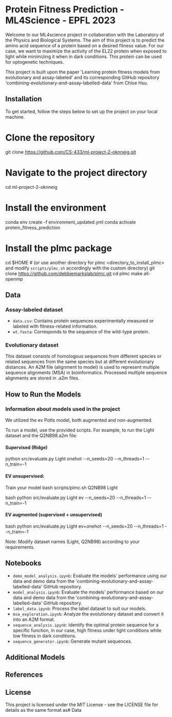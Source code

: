# Protein Fitness Prediction - ML4Science - EPFL 2023

Welcome to our ML4science project in collaboration with the Laboratory of the Physics and Biological Systems. The aim of this project is to predict the amino acid sequence of a protein based on a desired fitness value. For our case, we want to maximize the activity of the EL22 protein when exposed to light while minimizing it when in dark conditions. This protein can be used for optogenetic techniques.

This project is built upon the paper 'Learning protein fitness models from evolutionary and assay-labeled' and its corresponding GitHub repository 'combining-evolutionary-and-assay-labelled-data' from Chloe Hsu.

## Installation

To get started, follow the steps below to set up the project on your local machine.


# Clone the repository
git clone https://github.com/CS-433/ml-project-2-oknneig.git

# Navigate to the project directory
cd ml-project-2-oknneig

# Install the environment
conda env create -f environment_updated.yml
conda activate protein_fitness_prediction

# Install the plmc package
cd $HOME  # (or use another directory for plmc <directory_to_install_plmc> and modify `scripts/plmc.sh` accordingly with the custom directory)
git clone https://github.com/debbiemarkslab/plmc.git
cd plmc
make all-openmp

## Data

### Assay-labeled dataset

- `data.csv`: Contains protein sequences experimentally measured or labeled with fitness-related information.
- `wt.fasta`: Corresponds to the sequence of the wild-type protein.

### Evolutionary dataset

This dataset consists of homologous sequences from different species or related sequences from the same species but at different evolutionary distances. An A2M file (alignment to model) is used to represent multiple sequence alignments (MSA) in bioinformatics. Processed multiple sequence alignments are stored in .a2m files.

## How to Run the Models

### Information about models used in the project

We utilized the ev Potts model, both augmented and non-augmented.

To run a model, use the provided scripts. For example, to run the Light dataset and the Q2NB98.a2m file:

#### Supervised (Ridge)

python src/evaluate.py Light onehot --n_seeds=20 --n_threads=1 --n_train=-1

#### EV unsupervised:
Train your model
bash scripts/plmc.sh Q2NB98 Light

bash
python src/evaluate.py Light ev --n_seeds=20 --n_threads=1 --n_train=-1

#### EV augmented (supervised + unsupervised)
bash
python src/evaluate.py Light ev+onehot --n_seeds=20 --n_threads=1 --n_train=-1

Note: Modify dataset names (Light, Q2NB98) according to your requirements.

## Notebooks

- `demo_model_analysis.ipynb`: Evaluate the models' performance using our data and demo data from the 'combining-evolutionary-and-assay-labelled-data' GitHub repository.
- `model_analysis.ipynb`: Evaluate the models' performance based on our data and demo data from the 'combining-evolutionary-and-assay-labelled-data' GitHub repository.
- `label_data.ipynb`: Process the label dataset to suit our models.
- `msa_exploration.ipynb`: Analyze the evolutionary dataset and convert it into an A2M format.
- `sequence_analysis.ipynb`: Identify the optimal protein sequence for a specific function, in our case, high fitness under light conditions while low fitness in dark conditions.
- `sequence_generator.ipynb`: Generate mutant sequences.

## Additional Models

## References

## License

This project is licensed under the MIT License - see the LICENSE file for details as the same format as# Data


